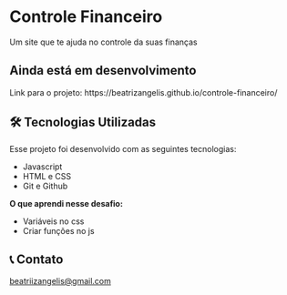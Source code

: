 <h1> Controle Financeiro </h1>
Um site que te ajuda no controle da suas finanças 
<h2> Ainda está em desenvolvimento </h2>
Link para o projeto:
https://beatrizangelis.github.io/controle-financeiro/

## 🛠 Tecnologias Utilizadas

Esse projeto foi desenvolvido com as seguintes tecnologias:
- Javascript
- HTML e CSS
- Git e Github

**O que aprendi nesse desafio:**
- Variáveis no css 
- Criar funções no js

## 📞 Contato
beatriizangelis@gmail.com
